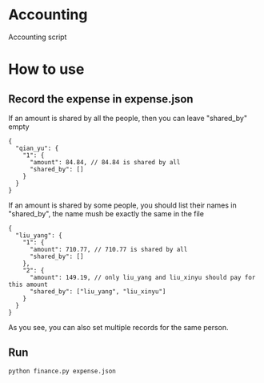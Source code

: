 # Accounting
Accounting script

# How to use
## Record the expense in expense.json
If an amount is shared by all the people, then you can leave "shared_by" empty
```
{
  "qian_yu": {
    "1": {
      "amount": 84.84, // 84.84 is shared by all
      "shared_by": []
    }
  }
}

```
If an amount is shared by some people, you should list their names in "shared_by",
the name mush be exactly the same in the file
```
{
  "liu_yang": {
    "1": {
      "amount": 710.77, // 710.77 is shared by all
      "shared_by": []
    },
    "2": {
      "amount": 149.19, // only liu_yang and liu_xinyu should pay for this amount
      "shared_by": ["liu_yang", "liu_xinyu"]
    }
  }
}
```
As you see, you can also set multiple records for the same person.

## Run
```python
python finance.py expense.json
```